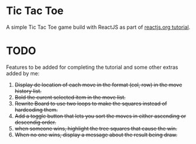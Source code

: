 # Tic Tac Toe
A simple Tic Tac Toe game build with ReactJS as part of [reactjs.org tutorial](https://reactjs.org/tutorial/tutorial.html).

# TODO

Features to be added for completing the tutorial and some other extras added by me:

1. ~~Display de location of each move in the format (col, row) in the move history list.~~
2. ~~Bold the curent selected item in the move list.~~
3. ~~Rewrite Board to use two loops to make the squares instead of hardcoding them.~~
4. ~~Add a toggle button that lets you sort the moves in either ascending or descendig order.~~
5. ~~when someone wins, highlight the tree squares that cause the win.~~
6. ~~When no one wins, display a message about the result being draw.~~
